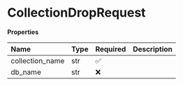 # CollectionDropRequest

**Properties**

| Name            | Type | Required | Description |
| :-------------- | :--- | :------- | :---------- |
| collection_name | str  | ✅       |             |
| db_name         | str  | ❌       |             |

<!-- This file was generated by liblab | https://liblab.com/ -->
